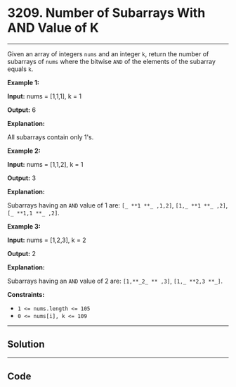 # 3209. Number of Subarrays With AND Value of K

---

Given an array of integers `nums` and an integer `k`, return the number of subarrays of `nums` where the bitwise `AND` of the elements of the subarray equals `k`.

 

**Example 1:**

**Input:** nums = [1,1,1], k = 1

**Output:** 6

**Explanation:**

All subarrays contain only 1's.

**Example 2:**

**Input:** nums = [1,1,2], k = 1

**Output:** 3

**Explanation:**

Subarrays having an `AND` value of 1 are: `[_ **1 **_ ,1,2]`, `[1,_ **1 **_ ,2]`, `[_ **1,1 **_ ,2]`.

**Example 3:**

**Input:** nums = [1,2,3], k = 2

**Output:** 2

**Explanation:**

Subarrays having an `AND` value of 2 are: `[1,**_2_ ** ,3]`, `[1,_ **2,3 **_]`.

 

**Constraints:**

  * `1 <= nums.length <= 105`
  * `0 <= nums[i], k <= 109`

---

## Solution



---

## Code
```python


```